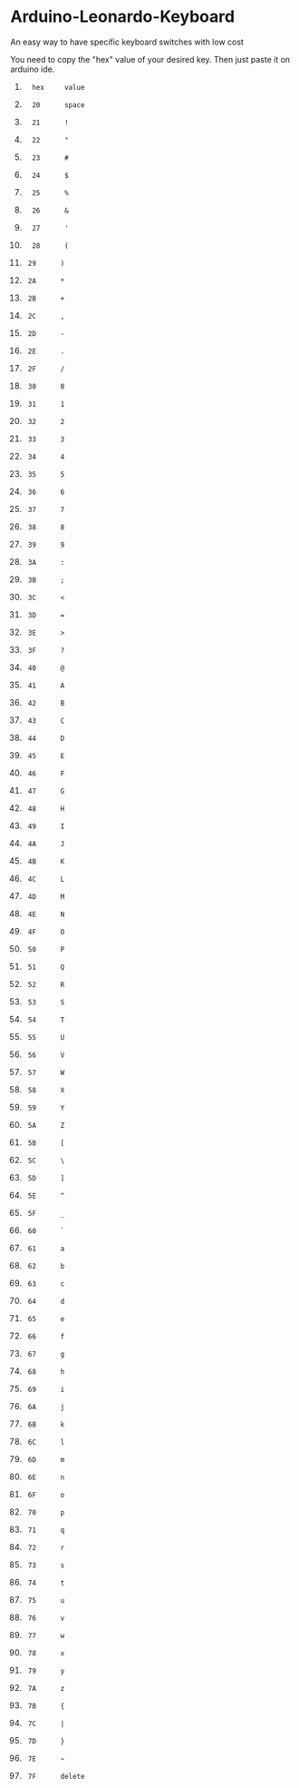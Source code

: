 # Arduino-Leonardo-Keyboard
An easy way to have specific keyboard switches with low cost


You need to copy the "hex" value of your desired key.
Then just paste it on arduino ide.

1.       hex     value
2.       20      space
3.       21      !
4.       22      "
5.       23      #
6.       24      $
7.       25      %
8.       26      & 
9.       27      '
10.       28      ( 
11.      29      )
12.      2A      * 
13.      2B      +
14.      2C      ,
15.      2D      -
16.      2E      .
17.      2F      /
18.      30      0 
19.      31      1
20.      32      2 
21.      33      3 
22.      34      4 
23.      35      5 
24.      36      6 
25.      37      7 
26.      38      8
27.      39      9
28.      3A      :
29.      3B      ; 
30.      3C      <
31.      3D      = 
32.      3E      > 
33.      3F      ? 
34.      40      @ 
35.      41      A 
36.      42      B 
37.      43      C 
38.      44      D 
39.      45      E
40.      46      F
41.      47      G
42.      48      H
43.      49      I
44.      4A      J
45.      4B      K
46.      4C      L 
47.      4D      M
48.      4E      N
49.      4F      O
50.      50      P
51.      51      Q
52.      52      R
53.      53      S
54.      54      T
55.      55      U
56.      56      V
57.      57      W
58.      58      X
59.      59      Y
60.      5A      Z
61.      5B      [
62.      5C      \
63.      5D      ]
64.      5E      ^
65.      5F      _
66.      60      `
67.      61      a
68.      62      b
69.      63      c
70.      64      d 
71.      65      e
72.      66      f
73.      67      g
74.      68      h
75.      69      i
76.      6A      j
77.      6B      k
78.      6C      l
79.      6D      m
80.      6E      n
81.      6F      o
82.      70      p
83.      71      q
84.      72      r
85.      73      s
86.      74      t
87.      75      u
88.      76      v
89.      77      w
90.      78      x
91.      79      y
92.      7A      z
93.      7B      {
94.      7C      |
95.      7D      }
96.      7E      ~
97.      7F      delete
